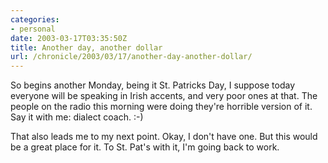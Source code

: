```yaml
--- 
categories:
- personal
date: 2003-03-17T03:35:50Z
title: Another day, another dollar
url: /chronicle/2003/03/17/another-day-another-dollar/
---
```


So begins another Monday, being it St. Patricks Day, I suppose today everyone will be speaking in Irish accents, and very poor ones at that.  The people on the radio this morning were doing they're horrible version of it.  Say it with me: dialect coach. :-)

That also leads me to my next point.  Okay, I don't have one.  But this would be a great place for it.  To St. Pat's with it, I'm going back to work.
